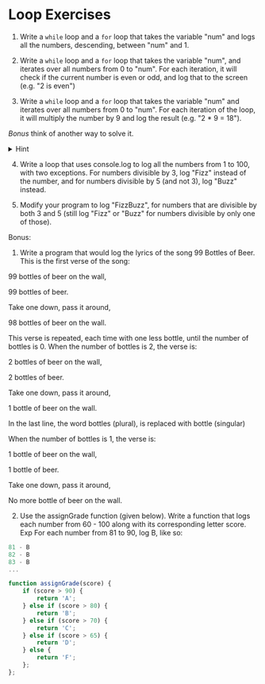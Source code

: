 # Loop Exercises

1. Write a `while` loop and a `for` loop that takes the variable "num" and logs all the numbers, descending, between "num" and 1.

<!-- let num = 100;

while (num > 1) {
  console.log(num);
  num--;
}

for (let i = 100; i > 1; i--) {
  console.log(i);
} -->

2. Write a `while` loop and a `for` loop that takes the variable "num", and iterates over all numbers from 0 to "num".
For each iteration, it will check if the current number is even or odd, and log that to the screen (e.g. "2 is even")

<!-- let num = 50;

while (num > 0) {
  if (num % 2 === 0){
    console.log(num + ' is an even number.')
  } else {
    console.log(num + ' is an odd number.')
  }
  num--;
}

for (let i = 0; i < 50; i++) {
  if (num % 2 === 0) {
    console.log(num + ' is an even number.')
  } else {
    console.log(num + ' is an odd number.')
  }
} -->

3. Write a `while` loop and a `for` loop that takes the variable "num" and iterates over all numbers from 0 to "num".
For each iteration of the loop, it will multiply the number by 9 and log the result (e.g. "2 * 9 = 18").

<!-- let num = 20;
let multipliedNine = num * 9;

while (num > 0) {
 console.log(multipliedNine);
 num--;  
}

for (let i = 0; i < 20; i++) {
  console.log(i * 9);
} -->

_Bonus_ think of another way to solve it.
  <details>
    <summary>
      Hint
    </summary>
    Find the final number and increment the loop by 9.
  </details>

<!-- let num = 180;

while (num > 0) {
  console.log(num);
  num = num - 9;
}

for (let i = 0; i <= 180; i + 9) {
  console.log(i);
} -->

4. Write a loop that uses console.log to log all the numbers from 1 to 100, with two exceptions. For numbers divisible by 3, log "Fizz" instead of the number, and for numbers divisible by 5 (and not 3), log "Buzz" instead.

<!-- for (let i = 1; i <= 100; i++) {
  if (i % 5 === 0) {
    console.log('Buzz')
  } else if (i % 3 === 0) {
    console.log('Fizz');
  } else {
    console.log(i);
  }
} -->


5. Modify your program to log "FizzBuzz", for numbers that are divisible by both 3 and 5 (still log "Fizz" or "Buzz" for numbers divisible by only one of those).

<!-- for (let i = 1; i <= 100; i++) {
  if (i % 5 === 0 && i % 3 === 0) {
    console.log('FizzBuzz')
  } else if (i % 5 === 0) {
    console.log('Buzz')
  } else if (i % 3 === 0) {
    console.log('Fizz');
  } else {
    console.log(i);
  }
} -->


Bonus:

1. Write a program that would log the lyrics of the song 99 Bottles of Beer. This is the first verse of the song:

99 bottles of beer on the wall,

99 bottles of beer.

Take one down, pass it around,

98 bottles of beer on the wall.

This verse is repeated, each time with one less bottle, until the number of bottles is 0. When the number of bottles is 2, the verse is:

2 bottles of beer on the wall,

2 bottles of beer.

Take one down, pass it around,

1 bottle of beer on the wall.

In the last line, the word bottles (plural), is  replaced with bottle (singular)

When the number of bottles is 1, the verse is:

1 bottle of beer on the wall,

1 bottle of beer.

Take one down, pass it around,

No more bottle of beer on the wall.


<!-- for (let beers = 99; beers > 0; beer--) {

  if (beers === 2) {
    console.log('2 bottles of beer on the wall,
    2 bottles of beer.
    Take one down, pass it around,
    1 bottle of beer on the wall.');
  } else if (beers === 1) {
    console.log('1 bottle of beer on the wall,
    1 bottle of beer.
    Take one down, pass it around,
    No more bottle of beer on the wall.');
  } else {
    console.log(beer + ' bottles of beer on the wall, '
    + beers + ' bottles of beer.
    Take one down, pass it around, '
     + (beers - 1) + ' bottles of beer on the wall.')
  }
} -->

2. Use the assignGrade function (given below). Write a function that logs each number from 60 - 100 along with its corresponding letter score.
Exp For each number from 81 to 90, log B, like so:

```js
81 - B
82 - B
83 - B
...
```

```js
function assignGrade(score) {
    if (score > 90) {
        return 'A';
    } else if (score > 80) {
        return 'B';
    } else if (score > 70) {
        return 'C';
    } else if (score > 65) {
        return 'D';
    } else {
        return 'F';
    };
};
```
<!-- for (let i = 60; i <= 100; i++) {
  console.log(i + assignGrade(i));
} -->
